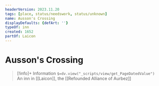 ```yaml
---
headerVersion: 2023.11.20
tags: [place, status/needswork, status/unknown]
name: Ausson's Crossing
displayDefaults: {defArt: ''}
typeOf: inn
created: 1652
partOf: Laicon
---
```

# Ausson's Crossing
>[!info]+ Information
> `$=dv.view("_scripts/view/get_PageDatedValue")`
> An inn in [[Laicon]], the [[Refounded Alliance of Aurbez]]


